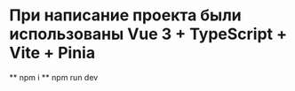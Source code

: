 # При написание проекта были использованы Vue 3 + TypeScript + Vite + Pinia

** npm i
** npm run dev
